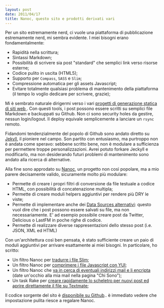 ```yaml
---
layout: post
date: 2011/04/17
title: Nanoc, questo sito e prodotti derivati vari
---
```


Per un sito estremamente nerd, ci vuole una piattaforma di pubblicazione estremamente nerd, mi sembra evidente. I miei bisogni erano fondamentalmente:

* Rapidità nella scrittura;
* Sintassi Markdown;
* Possibilità di scrivere sia post "standard" che semplici link verso risorse esterne;
* Codice pulito in uscita (HTML5);
* Supporto per `Compass`, `SASS` e `Slim`;
* Compressione automatica per gli assets Javascript;
* Evitare totalmente qualsiasi problema di mantenimento della piattaforma (il tempo lo voglio dedicare per scrivere, grazie);

Mi è sembrato naturale dirigermi verso i vari [progetti di generazione statica di siti web  ](http://ruby-toolbox.com/categories/static_website_generation.html). Con questi tools, i post possono essere scritti su semplici file Markdown e backuppati su Github. Non ci sono security holes da gestire, nessun login/logout. Il deploy equivale semplicemente a lanciare un `rsync` remoto.

Fidandomi tendenzialmente del popolo di Github sono andato diretto su [Jekyll](https://github.com/mojombo/jekyll/wiki), il pioniere nel campo. Son partito con entusiasmo, ma purtroppo non è andata come speravo: sebbene scritto bene, non è modulare a sufficienza per permettere troppe personalizzazioni. Avrei potuto forkare Jeckyll e modificarlo, ma non desiderando futuri problemi di mantenimento sono andato alla ricerca di alternative.

Alla fine sono approdato su [Nanoc](http://nanoc.stoneship.org/), un progetto non così popolare, ma a mio parere decisamente valido, sicuramente molto più modulare:

* Permette di creare i propri filtri di conversione da file testuale a codice HTML, con possibilità di concatenazione multipla;
* Permette di creare moduli helpers aggiuntivi per rendere più DRY le viste;
* Permette di implementare anche dei [Data Sources alternativi](http://projects.stoneship.org/trac/nanoc/wiki/DataSources): questo vuol dire che i post possono essere salvati su file, ma non necessariamente. E' ad esempio possibile creare post da Twitter, Delicious o LastFM in poche righe di codice.
* Permette di realizzare diverse rappresentazioni dello stesso post (i.e. JSON, XML ed HTML)

Con un'architettura così ben pensata, è stato sufficiente creare un paio di moduli aggiuntivi per arrivare esattamente ai miei bisogni. In particolare, ho scritto:

* Un filtro Nanoc per [tradurre i file Slim](https://github.com/stefanoverna/stefanoverna.com/blob/master/lib/slim.rb);
* Un filtro Nanoc per [comprimere i file Javascript con YUI](https://github.com/stefanoverna/stefanoverna.com/blob/master/lib/yui.rb);
* Un filtro Nanoc che [va in cerca di eventuali indirizzi mail e li encripta](https://github.com/stefanoverna/stefanoverna.com/blob/master/lib/email_filter.rb) (date un'occhio alla mia mail nella pagina "Chi Sono");
* Un task Rake per [creare rapidamente lo scheletro per nuovi post ed aprire direttamente il file su Textmate](https://github.com/stefanoverna/stefanoverna.com/blob/master/Rakefile);

Il codice sorgente del sito è [disponibile su Github](https://github.com/stefanoverna/stefanoverna.com).. è immediato vedere che impostazione pulita riesce a regalare Nanoc.